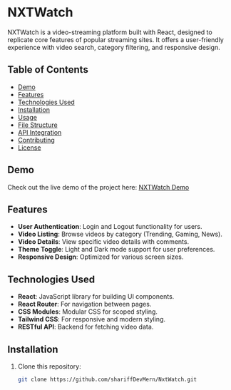 # NXTWatch

NXTWatch is a video-streaming platform built with React, designed to replicate core features of popular streaming sites. It offers a user-friendly experience with video search, category filtering, and responsive design.

## Table of Contents
- [Demo](#demo)
- [Features](#features)
- [Technologies Used](#technologies-used)
- [Installation](#installation)
- [Usage](#usage)
- [File Structure](#file-structure)
- [API Integration](#api-integration)
- [Contributing](#contributing)
- [License](#license)

## Demo
Check out the live demo of the project here: [NXTWatch Demo](https://your-live-demo-link.com)

## Features
- **User Authentication**: Login and Logout functionality for users.
- **Video Listing**: Browse videos by category (Trending, Gaming, News).
- **Video Details**: View specific video details with comments.
- **Theme Toggle**: Light and Dark mode support for user preferences.
- **Responsive Design**: Optimized for various screen sizes.

## Technologies Used
- **React**: JavaScript library for building UI components.
- **React Router**: For navigation between pages.
- **CSS Modules**: Modular CSS for scoped styling.
- **Tailwind CSS**: For responsive and modern styling.
- **RESTful API**: Backend for fetching video data.

## Installation
1. Clone this repository:
   ```bash
   git clone https://github.com/shariffDevMern/NxtWatch.git
